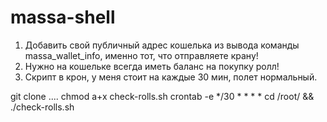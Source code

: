 # massa-shell
1. Добавить свой публичный адрес кошелька из вывода команды massa_wallet_info, именно тот, что отправляете крану!
2. Нужно на кошельке всегда иметь баланс на покупку ролл! 
3. Скрипт в крон, у меня стоит на каждые 30 мин, полет нормальный.


git clone ....
chmod a+x check-rolls.sh
crontab -e
*/30  * * * * cd /root/ && ./check-rolls.sh
